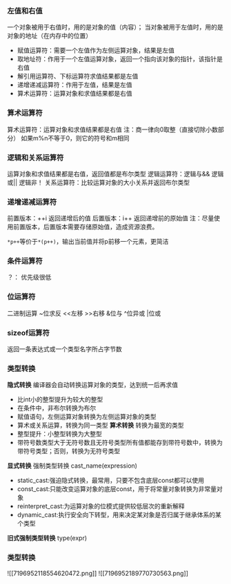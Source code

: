 ### **左值和右值**
一个对象被用于右值时，用的是对象的值（内容）；
当对象被用于左值时，用的是对象的地址（在内存中的位置）
* 赋值运算符：需要一个左值作为左侧运算对象，结果是左值
* 取地址符：作用于一个左值运算对象，返回一个指向该对象的指针，该指针是右值
* 解引用运算符、下标运算符求值结果都是左值
* 递增递减运算符：作用于左值，结果是左值
* 算术运算符：运算对象和求值结果都是右值

### **算术运算符**
算术运算符：运算对象和求值结果都是右值
注：商一律向0取整（直接切除小数部分）
如果m%n不等于0，则它的符号和m相同

### **逻辑和关系运算符**
运算对象和求值结果都是右值，返回值都是布尔类型
逻辑运算符：逻辑与&& 逻辑或|| 逻辑非！
关系运算符：比较运算对象的大小关系并返回布尔类型

### **递增递减运算符**
前置版本：++i 返回递增后的值
后置版本：i++ 返回递增前的原始值
注：尽量使用前置版本，后置版本需要存储原始值，造成资源浪费。

`*p++`等价于`*(p++)`，输出当前值并将p前移一个元素，更简洁

### **条件运算符**
？：
优先级很低

### **位运算符**
二进制运算
~位求反  <<左移   >>右移   &位与  ^位异或   |位或

### **sizeof运算符**
返回一条表达式或一个类型名字所占字节数

### **类型转换**
**隐式转换**
编译器会自动转换运算对象的类型，达到统一后再求值
* 比int小的整型提升为较大的整型
* 在条件中，非布尔转换为布尔
* 赋值语句，左侧运算对象转换为左侧运算对象的类型
* 算术或关系运算，转换为同一类型
**算术转换**
转换为最宽的类型
* 整型提升：小整型转换为大整型
* 带符号数类型大于无符号数且无符号类型所有值都能存到带符号数中，转换为带符号类型；否则，转换为无符号类型

**显式转换**
强制类型转换
cast_name<type>(expression)
* static_cast:强迫隐式转换，最常用，只要不包含底层const都可以使用
* const_cast:只能改变运算对象的底层const，用于将常量对象转换为非常量对象
* reinterpret_cast:为运算对象的位模式提供较低层次的重新解释
* dynamic_cast:执行安全向下转型，用来决定某对象是否归属于继承体系的某个类型

**旧式强制类型转换**
type(expr)


### **类型转换**
![[7196952118554620472.png]]
![[7196952189770730563.png]]

